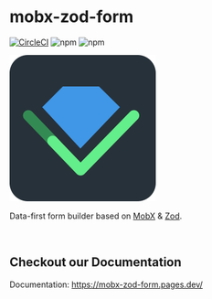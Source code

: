 # mobx-zod-form
[![CircleCI](https://dl.circleci.com/status-badge/img/gh/MonoidDev/mobx-zod-form/tree/master.svg?style=svg)](https://dl.circleci.com/status-badge/redirect/gh/MonoidDev/mobx-zod-form/tree/master)
![npm](https://img.shields.io/npm/v/@monoid-dev/mobx-zod-form?label=mobx-zod-form)
![npm](https://img.shields.io/npm/v/@monoid-dev/mobx-zod-form-react?label=mobx-zod-form-react)


<img src="https://raw.githubusercontent.com/MonoidDev/mobx-zod-form/master/packages/website/public/favicon.svg" width="256" height="256" alt="Logo" />

<br />

Data-first form builder based on [MobX](https://mobx.js.org/) & [Zod](https://zod.dev/).

<br />

## Checkout our Documentation

Documentation:
https://mobx-zod-form.pages.dev/


